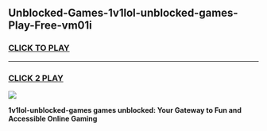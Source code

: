 
## Unblocked-Games-1v1lol-unblocked-games-Play-Free-vm01i
<h3>
<a href="https://premium76.site?title=1v1lol-unblocked-games&ref=23A">CLICK TO PLAY</a></h3>
<hr>

<h3>
<a href="https://premium76.site?title=1v1lol-unblocked-games&ref=23A">CLICK 2 PLAY</a>
  
</h3>

<a href="https://premium76.site?title=1v1lol-unblocked-games&ref=23A"><img src="https://clearcache.store/games.png"></a>


**1v1lol-unblocked-games games unblocked: Your Gateway to Fun and Accessible Online Gaming**
